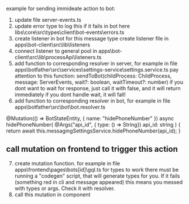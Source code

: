 example for sending immideate action to bot:
1. update file server-events.ts
2. update error type to log this if it fails in bot here
libs\core\src\types\client\bot-events\errors.ts
3. create listener in bot for this message type
create listener file in apps\bot-client\src\lib\listeners
4. connect listener to general pool in
apps\bot-client\src\lib\processApi\listeners.ts
5. add function to corresponding resolver in server, for example in file
apps\botfather\src\services\settings-service\settings.service.ts
pay attention to this function:
sendToBot(childProcess: ChildProcess, message: ServerEvents, wait?: boolean, waitTimeout?: number)
if you dont want to wait for response, just call it with false, and it will return immediately
if you dont handle wait, it will fall!
6. add function to corresponding resolver in bot, for example in file
apps\botfather\src\bot\bot.resolver.ts

  @Mutation(() => BotStateEntity, { name: "hidePhoneNumber" })
  async hidePhoneNumber(
    @Args("api_id", { type: () => String}) api_id: string
  ) {
    return await this.messagingSettingsService.hidePhoneNumber(api_id);
  }


## call mutation on frontend to trigger this action
7. create mutation function. for example in file
apps\frontend\pages\bots\[id]\gql.ts
for types to work there must be running a "codegen" script, that will generate types for you. If it fails (something red in cli and message appeared) this means you messed with types or args. Check it with resolver.
8. call this mutation in component